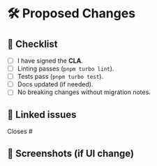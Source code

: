 # 🛠️ Proposed Changes

<!-- Briefly explain what this PR does -->

## 📑 Checklist
- [ ] I have signed the **CLA**.
- [ ] Linting passes (`pnpm turbo lint`).
- [ ] Tests pass  (`pnpm turbo test`).
- [ ] Docs updated (if needed).
- [ ] No breaking changes without migration notes.

## 🔗 Linked issues
Closes #

## 📸 Screenshots (if UI change)
